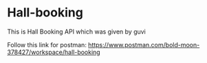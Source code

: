 # Hall-booking
This is Hall Booking API which was given by guvi

Follow this link for postman:
https://www.postman.com/bold-moon-378427/workspace/hall-booking

